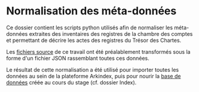 # Normalisation des méta-données

Ce dossier contient les scripts python utilisés afin de normaliser les méta-données extraites des inventaires des registres de la chambre des comptes et permettant de décrire les actes des registres du Trésor des Chartes.

Les [fichiers source](https://github.com/oriflamms/himanis/tree/master/Inventories/Systematic) de ce travail ont été préalablement transformés sous la forme d'un fichier JSON rassemblant toutes ces données.

Le résultat de cette normalisation a été utilisé pour importer toutes les données au sein de la plateforme Arkindex, puis pour nourir la [base de données](https://heurist.huma-num.fr/HEURIST/heurist/?db=stutzmann_himanis) créée au cours du stage (cf. dossier Index).